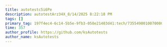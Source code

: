 ```yaml
---
title: autotestc5i6Pe
description: autotestArz34X_8/14/2025 8:22:18 PM
tags: []
primary_tag: 197f4ec4-6c14-5b5e-9fb3-058e21403d41:tech/73554900100700000996/67838200100800006287
time: 357
author_profile: https://github.com/ksAutotests
author_name: ksAutotests
---
```

